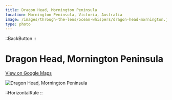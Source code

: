 ```yaml
---
title: Dragon Head, Mornington Peninsula
location: Mornington Peninsula, Victoria, Australia
image: /images/through-the-lens/ocean-whispers/dragon-head-mornington.jpg
type: photo
---
```


::BackButton
::

# Dragon Head, Mornington Peninsula

<a href="https://www.google.com/maps/search/?api=1&query=Dragon+Head,+Mornington+Peninsula,+Victoria,+Australia" target="_blank" rel="noopener noreferrer">View on Google Maps</a>

![Dragon Head, Mornington Peninsula](/images/through-the-lens/ocean-whispers/dragon-head-mornington.jpg)

<div class="mb-8"></div>

::HorizontalRule
::
